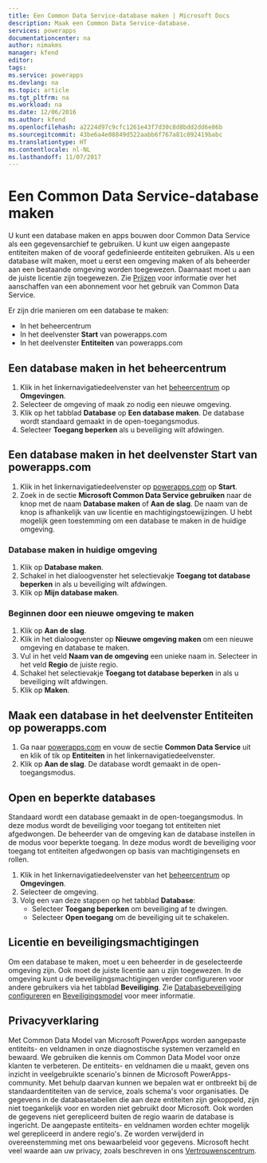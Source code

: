 ```yaml
---
title: Een Common Data Service-database maken | Microsoft Docs
description: Maak een Common Data Service-database.
services: powerapps
documentationcenter: na
author: nimakms
manager: kfend
editor: 
tags: 
ms.service: powerapps
ms.devlang: na
ms.topic: article
ms.tgt_pltfrm: na
ms.workload: na
ms.date: 12/06/2016
ms.author: kfend
ms.openlocfilehash: a2224d97c9cfc1261e43f7d30c8d8bdd2dd6e86b
ms.sourcegitcommit: 43be6a4e08849d522aabb6f767a81c092419babc
ms.translationtype: HT
ms.contentlocale: nl-NL
ms.lasthandoff: 11/07/2017
---
```

# <a name="create-a-common-data-service-database"></a>Een Common Data Service-database maken
U kunt een database maken en apps bouwen door Common Data Service als een gegevensarchief te gebruiken. U kunt uw eigen aangepaste entiteiten maken of de vooraf gedefinieerde entiteiten gebruiken. Als u een database wilt maken, moet u eerst een omgeving maken of als beheerder aan een bestaande omgeving worden toegewezen. Daarnaast moet u aan de juiste licentie zijn toegewezen. Zie [Prijzen](pricing-billing-skus.md) voor informatie over het aanschaffen van een abonnement voor het gebruik van Common Data Service.

Er zijn drie manieren om een database te maken:

* In het beheercentrum
* In het deelvenster **Start** van powerapps.com
* In het deelvenster **Entiteiten** van powerapps.com

## <a name="create-a-database-in-the-admin-center"></a>Een database maken in het beheercentrum
1. Klik in het linkernavigatiedeelvenster van het [beheercentrum](https://admin.powerapps.com) op **Omgevingen**.
2. Selecteer de omgeving of maak zo nodig een nieuwe omgeving.
3. Klik op het tabblad **Database** op **Een database maken**. De database wordt standaard gemaakt in de open-toegangsmodus.
4. Selecteer **Toegang beperken** als u beveiliging wilt afdwingen.

## <a name="create-a-database-in-the-home-pane-of-powerappscom"></a>Een database maken in het deelvenster Start van powerapps.com
1. Klik in het linkernavigatiedeelvenster op [powerapps.com](https://web.powerapps.com) op **Start**.
2. Zoek in de sectie **Microsoft Common Data Service gebruiken** naar de knop met de naam **Database maken** of **Aan de slag**. De naam van de knop is afhankelijk van uw licentie en machtigingstoewijzingen. U hebt mogelijk geen toestemming om een database te maken in de huidige omgeving.

### <a name="create-database-in-current-environnmet"></a>Database maken in huidige omgeving
1. Klik op **Database maken**.
2. Schakel in het dialoogvenster het selectievakje **Toegang tot database beperken** in als u beveiliging wilt afdwingen.
3. Klik op **Mijn database maken**.

### <a name="get-started-by-creating-a-new-environment"></a>Beginnen door een nieuwe omgeving te maken
1. Klik op **Aan de slag**.
2. Klik in het dialoogvenster op **Nieuwe omgeving maken** om een nieuwe omgeving en database te maken.
3. Vul in het veld **Naam van de omgeving** een unieke naam in. Selecteer in het veld **Regio** de juiste regio.
4. Schakel het selectievakje **Toegang tot database beperken** in als u beveiliging wilt afdwingen.
5. Klik op **Maken**.

## <a name="create-a-database-in-the-entities-pane-of-powerappscom"></a>Maak een database in het deelvenster Entiteiten op powerapps.com
1. Ga naar [powerapps.com](https://web.powerapps.com) en vouw de sectie **Common Data Service** uit en klik of tik op **Entiteiten** in het linkernavigatiedeelvenster.
2. Klik op **Aan de slag**. De database wordt gemaakt in de open-toegangsmodus.

## <a name="open-and-restricted-databases"></a>Open en beperkte databases
Standaard wordt een database gemaakt in de open-toegangsmodus. In deze modus wordt de beveiliging voor toegang tot entiteiten niet afgedwongen. De beheerder van de omgeving kan de database instellen in de modus voor beperkte toegang. In deze modus wordt de beveiliging voor toegang tot entiteiten afgedwongen op basis van machtigingensets en rollen.

1. Klik in het linkernavigatiedeelvenster van het [beheercentrum](https://admin.powerapps.com) op **Omgevingen**.
2. Selecteer de omgeving.
3. Volg een van deze stappen op het tabblad **Database**:
   * Selecteer **Toegang beperken** om beveiliging af te dwingen.
   * Selecteer **Open toegang** om de beveiliging uit te schakelen.

## <a name="license-and-security-permissions"></a>Licentie en beveiligingsmachtigingen
Om een database te maken, moet u een beheerder in de geselecteerde omgeving zijn. Ook moet de juiste licentie aan u zijn toegewezen. In de omgeving kunt u de beveiligingsmachtigingen verder configureren voor andere gebruikers via het tabblad **Beveiliging**. Zie [Databasebeveiliging configureren](database-security.md) en [Beveiligingsmodel](https://docs.microsoft.com/en-us/common-data-service/entity-reference/security-model) voor meer informatie.

## <a name="privacy-notice"></a>Privacyverklaring
Met Common Data Model van Microsoft PowerApps worden aangepaste entiteits- en veldnamen in onze diagnostische systemen verzameld en bewaard.  We gebruiken die kennis om Common Data Model voor onze klanten te verbeteren. De entiteits- en veldnamen die u maakt, geven ons inzicht in veelgebruikte scenario's binnen de Microsoft PowerApps-community. Met behulp daarvan kunnen we bepalen wat er ontbreekt bij de standaardentiteiten van de service, zoals schema's voor organisaties. De gegevens in de databasetabellen die aan deze entiteiten zijn gekoppeld, zijn niet toegankelijk voor en worden niet gebruikt door Microsoft. Ook worden de gegevens niet gerepliceerd buiten de regio waarin de database is ingericht. De aangepaste entiteits- en veldnamen worden echter mogelijk wel gerepliceerd in andere regio's. Ze worden verwijderd in overeenstemming met ons bewaarbeleid voor gegevens. Microsoft hecht veel waarde aan uw privacy, zoals beschreven in ons [Vertrouwenscentrum](https://www.microsoft.com/trustcenter/Privacy/default.aspx).

